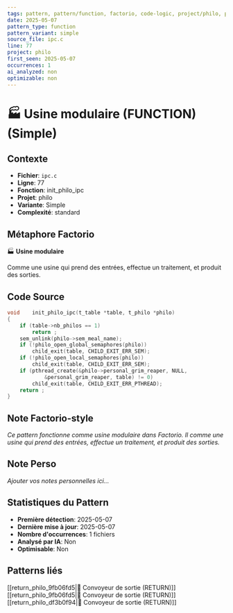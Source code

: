 ```yaml
---
tags: pattern, pattern/function, factorio, code-logic, project/philo, pattern/variant/simple
date: 2025-05-07
pattern_type: function
pattern_variant: simple
source_file: ipc.c
line: 77
project: philo
first_seen: 2025-05-07
occurrences: 1
ai_analyzed: non
optimizable: non
---
```


# 🏭 Usine modulaire (FUNCTION) (Simple)

## Contexte
- **Fichier**: `ipc.c`
- **Ligne**: 77
- **Fonction**: init_philo_ipc
- **Projet**: philo
- **Variante**: Simple
- **Complexité**: standard

## Métaphore Factorio
🏭 **Usine modulaire**

Comme une usine qui prend des entrées, effectue un traitement, et produit des sorties.

## Code Source
```c
void	init_philo_ipc(t_table *table, t_philo *philo)
{
	if (table->nb_philos == 1)
		return ;
	sem_unlink(philo->sem_meal_name);
	if (!philo_open_global_semaphores(philo))
		child_exit(table, CHILD_EXIT_ERR_SEM);
	if (!philo_open_local_semaphores(philo))
		child_exit(table, CHILD_EXIT_ERR_SEM);
	if (pthread_create(&philo->personal_grim_reaper, NULL,
			&personal_grim_reaper, table) != 0)
		child_exit(table, CHILD_EXIT_ERR_PTHREAD);
	return ;
}
```

## Note Factorio-style
*Ce pattern fonctionne comme usine modulaire dans Factorio. Il comme une usine qui prend des entrées, effectue un traitement, et produit des sorties.*

## Note Perso
*Ajouter vos notes personnelles ici...*

## Statistiques du Pattern
- **Première détection**: 2025-05-07
- **Dernière mise à jour**: 2025-05-07
- **Nombre d'occurrences**: 1 fichiers
- **Analysé par IA**: Non
- **Optimisable**: Non

## Patterns liés
[[return_philo_9fb06fd5|🚚 Convoyeur de sortie (RETURN)]]
[[return_philo_9fb06fd5|🚚 Convoyeur de sortie (RETURN)]]
[[return_philo_df3b0f94|🚚 Convoyeur de sortie (RETURN)]]
